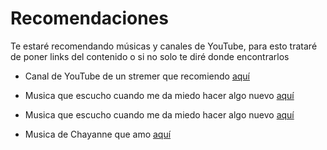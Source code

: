 # Recomendaciones
Te estaré recomendando músicas y canales de YouTube, para esto trataré de poner links del contenido o si no solo te diré donde encontrarlos

-  Canal de YouTube de un stremer que recomiendo [aquí](https://www.youtube.com/@auron/featured)

- Musica que escucho cuando me da miedo hacer algo nuevo [aquí](https://www.youtube.com/watch?v=Kxw13_bgp3w)

- Musica que escucho cuando me da miedo hacer algo nuevo [aquí](https://www.youtube.com/watch?v=Kxw13_bgp3w)

- Musica de Chayanne que amo [aquí](https://www.youtube.com/watch?v=KYZlT2iYRh8)
